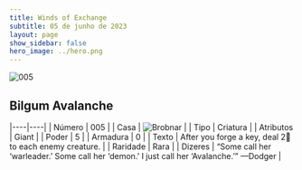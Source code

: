 ```yaml
---
title: Winds of Exchange
subtitle: 05 de junho de 2023
layout: page
show_sidebar: false
hero_image: ../hero.png
---
```


![005](https://mastervault-storage-prod.s3.amazonaws.com/media/card_front/en/600_005_05e491a22bdd_en.png)


## Bilgum Avalanche

|----|----|
| Número | 005 |
| Casa | ![Brobnar](https://archonarcana.com/images/thumb/e/e0/Brobnar.png/22px-Brobnar.png "Brobnar") |
| Tipo | Criatura |
| Atributos | Giant |
| Poder | 5 |
| Armadura | 0 |
| Texto | After you forge a key, deal 2 to each enemy creature.  |
| Raridade | Rara |
| Dizeres | “Some call her ‘warleader.’ Some call her ‘demon.’ I just call her ‘Avalanche.’” —Dodger  |
